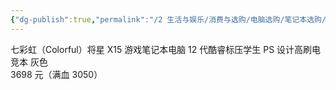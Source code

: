 ```yaml
---
{"dg-publish":true,"permalink":"/2 生活与娱乐/消费与选购/电脑选购/笔记本选购/20230517买笔记本/","title":"20230517买笔记本"}
---
```



七彩虹（Colorful）将星 X15 游戏笔记本电脑 12 代酷睿标压学生 PS 设计高刷电竞本 灰色  
3698 元（满血 3050）
